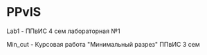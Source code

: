 # PPvIS
Lab1 - ППвИС 4 сем лабораторная №1

Min_cut - Курсовая работа "Минимальный разрез" ППвИС 3 сем
